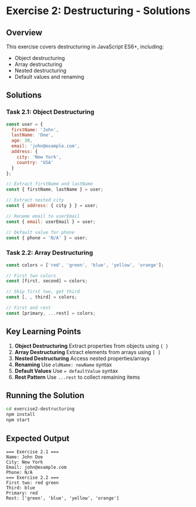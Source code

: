 # Exercise 2: Destructuring - Solutions

## Overview

This exercise covers destructuring in JavaScript ES6+, including:
- Object destructuring
- Array destructuring
- Nested destructuring
- Default values and renaming

## Solutions

### Task 2.1: Object Destructuring

```javascript
const user = {
  firstName: 'John',
  lastName: 'Doe',
  age: 30,
  email: 'john@example.com',
  address: {
    city: 'New York',
    country: 'USA'
  }
};

// Extract firstName and lastName
const { firstName, lastName } = user;

// Extract nested city
const { address: { city } } = user;

// Rename email to userEmail
const { email: userEmail } = user;

// Default value for phone
const { phone = 'N/A' } = user;
```

### Task 2.2: Array Destructuring

```javascript
const colors = ['red', 'green', 'blue', 'yellow', 'orange'];

// First two colors
const [first, second] = colors;

// Skip first two, get third
const [, , third] = colors;

// First and rest
const [primary, ...rest] = colors;
```

## Key Learning Points

1. **Object Destructuring** Extract properties from objects using `{ }`
2. **Array Destructuring** Extract elements from arrays using `[ ]`
3. **Nested Destructuring** Access nested properties/arrays
4. **Renaming** Use `oldName: newName` syntax
5. **Default Values** Use `= defaultValue` syntax
6. **Rest Pattern** Use `...rest` to collect remaining items

## Running the Solution

```bash
cd exercise2-destructuring
npm install
npm start
```

## Expected Output

```
=== Exercise 2.1 ===
Name: John Doe
City: New York
Email: john@example.com
Phone: N/A
=== Exercise 2.2 ===
First two: red green
Third: blue
Primary: red
Rest: ['green', 'blue', 'yellow', 'orange']
```
